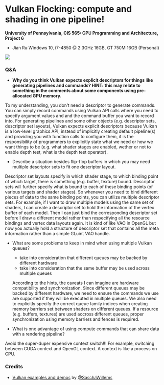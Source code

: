 Vulkan Flocking: compute and shading in one pipeline!
======================

**University of Pennsylvania, CIS 565: GPU Programming and Architecture, Project 6**

* Jian Ru
  Windows 10, i7-4850 @ 2.3GHz 16GB, GT 750M 16GB (Personal)

![](img/demo.gif)

### Q&A

* **Why do you think Vulkan expects explicit descriptors for things like
generating pipelines and commands? HINT: this may relate to something in the
comments about some components using pre-allocated GPU memory.**

To my understanding, you don't need a descriptor to generate commands. You can simply record commands using Vulkan API calls where you need to specify argument values and and the command buffer you want to record into. For generating pipelines and some other objects (e.g. descriptor sets, descriptor set layouts), Vulkan expects explicit descriptors because Vulkan is a low-level graphics API, instead of implicitly creating default pipeline(s) and providing you with function calls to configure them, it is the responsibility of programmers to explicitly state what we need or how we want things to be (e.g. what shader stages are enabled, wether or not to enable depth test, what is the depth test operator).

* Describe a situation besides flip-flop buffers in which you may need multiple
descriptor sets to fit one descriptor layout.

Descriptor set layouts specify in which shader stage, to which binding point of which target, there is something (e.g. buffer, texture) bound. Descriptor sets will further specify what is bound to each of these binding points (of various targets and shader stages). So whenever you need to bind different pieces of data to the same binding points, you can utilize multiple descriptor sets. For example, if I want to draw multiple models using the same set of shaders, I can create a descriptor set to hold the information of the vertex buffer of each model. Then I can just bind the corresponding descriptor set before I draw a different model rather than respecifying all the resource bindings and vertex data layouts again. It is kind of like VAO in OpenGL but now you actually hold a structure of descriptor set that contains all the meta information rather than a simple GLuint VAO handle.

* What are some problems to keep in mind when using multiple Vulkan queues?
  * take into consideration that different queues may be backed by different hardware
  * take into consideration that the same buffer may be used across multiple queues
  
  According to the hints, the caveats I can imagine are hardware compatibility and synchronization. Since different queues may be backed by different hardware, we need to ensure the commands we use are supported if they will be executed in multiple queues. We also need to explicitly specify the correct queue family indices when creating memory barriers set between shaders on different queues. If a resource (e.g. buffers, textures) are used accross different queues, proper synchronization using memory barriers and fences is required.
  
* What is one advantage of using compute commands that can share data with a
rendering pipeline?

Avoid the super-duper expensive context switch!!! For example, switching between CUDA context and OpenGL context. A context is like a process on CPU.

### Credits

* [Vulkan examples and demos](https://github.com/SaschaWillems/Vulkan) by [@SaschaWillems](https://github.com/SaschaWillems)
